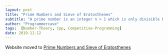 ```yaml
---
layout: post
title: "Prime Numbers and Sieve of Eratosthenes"
subtitle: "A prime number is an integer n > 1 which is only divisible by 1 and n(itself). For example, 2, 3, 5 are prime numbers, but 6, 8, 9 are not prime numbers."
author: "Programmercave"
tags:  [Number-Theory, Cpp, Competitive-Programming]
date: 2019-11-12
---
```


Website moved to [Prime Numbers and Sieve of Eratosthenes](https://programmercave.com/blog/2019/11/12/Prime-Numbers-and-Sieve-of-Eratosthenes)